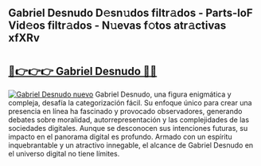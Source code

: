 ## Gabriel Desnudo D𝚎sn𝚞dos filtr𝚊dos - Parts-loF Vid𝚎os filtr𝚊dos - N𝚞evas f𝚘tos atr𝚊ctivas xfXRv

# <h2><a href="http://mb0qk4u.tromn.icu/?c=Gabriel+Desnudo">🔗👉👉👉 Gabriel Desnudo 🔗🔗</a></h2>

[![Gabriel Desnudo nuevo](https://i.imgur.com/pEAQMta.gif)](http://mb0qk4u.tromn.icu/?c=Gabriel+Desnudo)
Gabriel Desnudo, una figura enigmática y compleja, desafía la categorización fácil. Su enfoque único para crear una presencia en línea ha fascinado y provocado observadores, generando debates sobre moralidad, autorrepresentación y las complejidades de las sociedades digitales. Aunque se desconocen sus intenciones futuras, su impacto en el panorama digital es profundo. Armado con un espíritu inquebrantable y un atractivo innegable, el alcance de Gabriel Desnudo en el universo digital no tiene límites.
